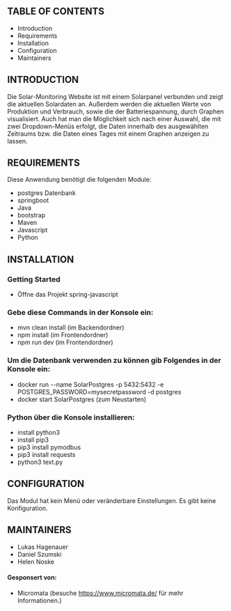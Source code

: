 
TABLE OF CONTENTS
---------------------

* Introduction
* Requirements
* Installation
* Configuration
* Maintainers

INTRODUCTION
-------------
Die Solar-Monitoring Website ist mit einem Solarpanel verbunden und zeigt die 
aktuellen Solardaten an. Außerdem werden die aktuellen Werte von Produktion und Verbrauch, sowie die der Batteriespannung,
durch Graphen visualisiert. Auch hat man die Möglichkeit sich nach einer Auswahl, die mit zwei Dropdown-Menüs erfolgt,
die Daten innerhalb des ausgewählten Zeitraums bzw. die Daten eines Tages mit einem 
Graphen anzeigen zu lassen.

REQUIREMENTS
----------------
Diese Anwendung benötigt die folgenden Module:

* postgres Datenbank
* springboot
* Java
* bootstrap
* Maven
* Javascript
* Python


INSTALLATION
-------------

### Getting Started
* Öffne das Projekt spring-javascript

### Gebe diese Commands in der Konsole ein:
* mvn clean install (im Backendordner)
* npm install (im Frontendordner)
* npm run dev (im Frontendordner)


### Um die Datenbank verwenden zu können gib Folgendes in der Konsole ein:
* docker run --name SolarPostgres -p 5432:5432  -e POSTGRES_PASSWORD=mysecretpassword -d postgres
* docker start SolarPostgres (zum Neustarten)


### Python über die Konsole installieren:
* install python3
* install pip3
* pip3 install pymodbus
* pip3 install requests
* python3 text.py


CONFIGURATION
-------------
Das Modul hat kein Menü oder veränderbare Einstellungen. 
Es gibt keine Konfiguration. 


MAINTAINERS
---------------

* Lukas Hagenauer
* Daniel Szumski
* Helen Noske

#### Gesponsert von:
* Micromata (besuche https://www.micromata.de/ für mehr Informationen.)